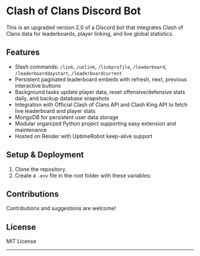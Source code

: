 # Clash of Clans Discord Bot

This is an upgraded version 2.0 of a Discord bot that integrates Clash of Clans data for leaderboards, player linking, and live global statistics.

## Features

- Slash commands: `/link`, `/unlink`, `/linkprofile`, `/leaderboard`, `/leaderboarddaystart`, `/leaderboardcurrent`
- Persistent paginated leaderboard embeds with refresh, next, previous interactive buttons
- Background tasks update player data, reset offensive/defensive stats daily, and backup database snapshots
- Integration with Official Clash of Clans API and Clash King API to fetch live leaderboard and player stats
- MongoDB for persistent user data storage
- Modular organized Python project supporting easy extension and maintenance
- Hosted on Render with UptimeRobot keep-alive support

## Setup & Deployment

1. Clone the repository.
2. Create a `.env` file in the root folder with these variables:


## Contributions

Contributions and suggestions are welcome!

## License

MIT License

---


